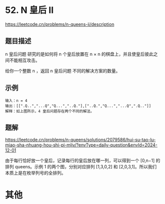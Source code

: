 # 52. N 皇后 II
https://leetcode.cn/problems/n-queens-ii/description
## 题目描述
n 皇后问题 研究的是如何将 n 个皇后放置在 n × n 的棋盘上，并且使皇后彼此之间不能相互攻击。

给你一个整数 n ，返回 n 皇后问题 不同的解决方案的数量。

## 示例
```
输入：n = 4
输出：[[".Q..","...Q","Q...","..Q."],["..Q.","Q...","...Q",".Q.."]]
解释：如上图所示，4 皇后问题存在两个不同的解法。
```

## 题解
https://leetcode.cn/problems/n-queens/solutions/2079586/hui-su-tao-lu-miao-sha-nhuang-hou-shi-pi-mljv/?envType=daily-question&envId=2024-12-01

由于每行恰好放一个皇后，记录每行的皇后放在哪一列，可以得到一个 [0,n−1] 的排列 queens。示例 1 的两个图，分别对应排列 [1,3,0,2] 和 [2,0,3,1]。所以我们本质上是在枚举列号的全排列。

# 其他
